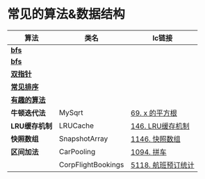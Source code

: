 # 常见的算法&数据结构

算法|类名|lc链接
---|---|---
|**[bfs](https://github.com/luolanmeet/algorithm/other/bfs)** |  | 
|**[bfs](https://github.com/luolanmeet/algorithm/other/bfs)** |  |
|**[双指针](https://github.com/luolanmeet/algorithm/other/doublePoint)** |  |
|**[常见排序](https://github.com/luolanmeet/algorithm/tree/master/other/src/pers/sort)** |  |
|**[有趣的算法](https://github.com/luolanmeet/algorithm/tree/master/other/src/pers/fun)** |  |
|**牛顿迭代法** | MySqrt | [69. x 的平方根](https://leetcode-cn.com/problems/sqrtx/)
|**LRU缓存机制** | LRUCache | [146. LRU缓存机制](https://leetcode-cn.com/problems/lru-cache/)
|**快照数组** | SnapshotArray | [1146. 快照数组](https://leetcode-cn.com/contest/weekly-contest-148/problems/snapshot-array/)
|**区间加法** | CarPooling | [1094. 拼车](https://leetcode-cn.com/problems/car-pooling/)
|          | CorpFlightBookings | [5118. 航班预订统计](https://leetcode-cn.com/problems/corporate-flight-bookings/)